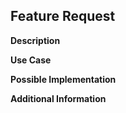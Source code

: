 ## Feature Request

**Description**

<!-- Describe the feature you would like to see. -->

**Use Case**

<!-- Why is this feature needed? How would it benefit users? -->

**Possible Implementation**

<!-- Suggest how you might implement this feature (if you have any ideas). -->

**Additional Information**

<!-- Any other context or screenshots to support the feature request. -->
